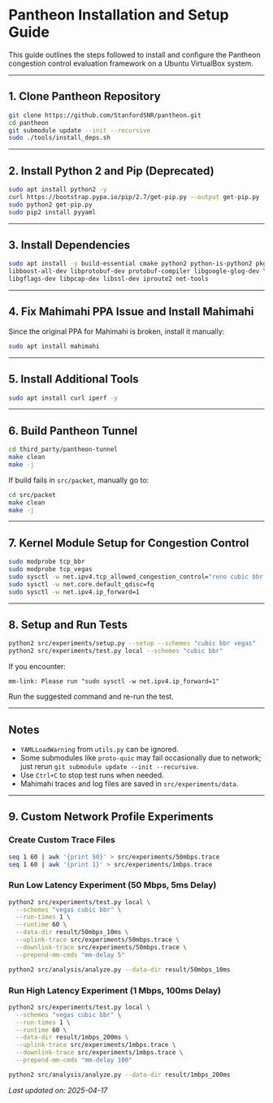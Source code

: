 # Pantheon Installation and Setup Guide

This guide outlines the steps followed to install and configure the Pantheon congestion control evaluation framework on a Ubuntu VirtualBox system.

---

## 1. Clone Pantheon Repository

```bash
git clone https://github.com/StanfordSNR/pantheon.git
cd pantheon
git submodule update --init --recursive
sudo ./tools/install_deps.sh
```

---

## 2. Install Python 2 and Pip (Deprecated)

```bash
sudo apt install python2 -y
curl https://bootstrap.pypa.io/pip/2.7/get-pip.py --output get-pip.py
sudo python2 get-pip.py
sudo pip2 install pyyaml
```

---

## 3. Install Dependencies

```bash
sudo apt install -y build-essential cmake python2 python-is-python2 pkg-config \
libboost-all-dev libprotobuf-dev protobuf-compiler libgoogle-glog-dev \
libgflags-dev libpcap-dev libssl-dev iproute2 net-tools
```

---

## 4. Fix Mahimahi PPA Issue and Install Mahimahi

Since the original PPA for Mahimahi is broken, install it manually:

```bash
sudo apt install mahimahi
```

---

## 5. Install Additional Tools

```bash
sudo apt install curl iperf -y
```

---

## 6. Build Pantheon Tunnel

```bash
cd third_party/pantheon-tunnel
make clean
make -j
```

If build fails in `src/packet`, manually go to:
```bash
cd src/packet
make clean
make -j
```

---

## 7. Kernel Module Setup for Congestion Control

```bash
sudo modprobe tcp_bbr
sudo modprobe tcp_vegas
sudo sysctl -w net.ipv4.tcp_allowed_congestion_control="reno cubic bbr vegas"
sudo sysctl -w net.core.default_qdisc=fq
sudo sysctl -w net.ipv4.ip_forward=1
```

---

## 8. Setup and Run Tests

```bash
python2 src/experiments/setup.py --setup --schemes "cubic bbr vegas"
python2 src/experiments/test.py local --schemes "cubic bbr"
```

If you encounter:
```
mm-link: Please run "sudo sysctl -w net.ipv4.ip_forward=1"
```
Run the suggested command and re-run the test.

---

## Notes

- `YAMLLoadWarning` from `utils.py` can be ignored.
- Some submodules like `proto-quic` may fail occasionally due to network; just rerun `git submodule update --init --recursive`.
- Use `Ctrl+C` to stop test runs when needed.
- Mahimahi traces and log files are saved in `src/experiments/data`.

---

## 9. Custom Network Profile Experiments

### Create Custom Trace Files

```bash
seq 1 60 | awk '{print 50}' > src/experiments/50mbps.trace
seq 1 60 | awk '{print 1}' > src/experiments/1mbps.trace
```

### Run Low Latency Experiment (50 Mbps, 5ms Delay)

```bash
python2 src/experiments/test.py local \
  --schemes "vegas cubic bbr" \
  --run-times 1 \
  --runtime 60 \
  --data-dir result/50mbps_10ms \
  --uplink-trace src/experiments/50mbps.trace \
  --downlink-trace src/experiments/50mbps.trace \
  --prepend-mm-cmds "mm-delay 5"

python2 src/analysis/analyze.py --data-dir result/50mbps_10ms
```

### Run High Latency Experiment (1 Mbps, 100ms Delay)

```bash
python2 src/experiments/test.py local \
  --schemes "vegas cubic bbr" \
  --run-times 1 \
  --runtime 60 \
  --data-dir result/1mbps_200ms \
  --uplink-trace src/experiments/1mbps.trace \
  --downlink-trace src/experiments/1mbps.trace \
  --prepend-mm-cmds "mm-delay 100"

python2 src/analysis/analyze.py --data-dir result/1mbps_200ms
```


*Last updated on: 2025-04-17*

